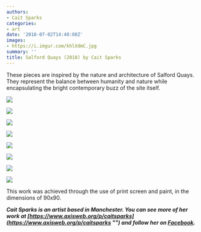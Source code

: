 ```yaml
---
authors:
- Cait Sparks
categories:
- art
date: '2018-07-02T14:40:08Z'
images:
- https://i.imgur.com/khlXdmC.jpg
summary: ''
title: Salford Quays (2018) by Cait Sparks
---
```

These pieces are inspired by the nature and architecture of Salford Quays. They represent the balance between humanity and nature while encapsulating the bright contemporary buzz of the site itself.

![](https://i.imgur.com/UTlh8mW.jpg "")

![](https://i.imgur.com/unHZYWr.jpg "")

![](https://i.imgur.com/khlXdmC.jpg "")

![](https://i.imgur.com/8hEq0P5.jpg "")

![](https://i.imgur.com/4Cn34cy.jpg "")

![](https://i.imgur.com/yyfAg4E.jpg "")

![](https://i.imgur.com/lpRYbcO.jpg "")

![](https://i.imgur.com/0JfT3kB.jpg "")

This work was achieved through the use of print screen and paint, in the dimensions of 90x90.

_**Cait Sparks is an artist based in Manchester. You can see more of her work at [https://www.axisweb.org/p/caitsparks](https://www.axisweb.org/p/caitsparks "") and follow her on [Facebook](https://www.facebook.com/studiosparks/ "").**_